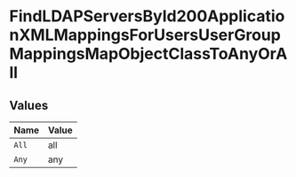 # FindLDAPServersById200ApplicationXMLMappingsForUsersUserGroupMappingsMapObjectClassToAnyOrAll


## Values

| Name  | Value |
| ----- | ----- |
| `All` | all   |
| `Any` | any   |